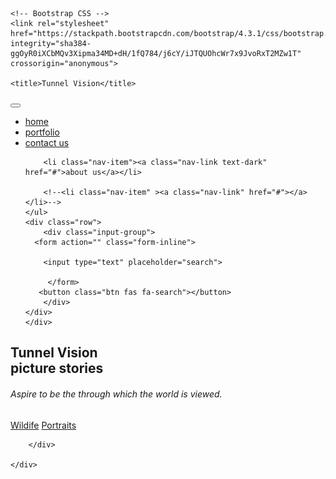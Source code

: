 <!doctype html>
<html lang="en">
<head>
    <!-- Required meta tags -->
    <meta charset="utf-8">
    <meta name="viewport" content="width=device-width, initial-scale=1, shrink-to-fit=no">

    <!-- Bootstrap CSS -->
    <link rel="stylesheet" href="https://stackpath.bootstrapcdn.com/bootstrap/4.3.1/css/bootstrap.min.css" integrity="sha384-ggOyR0iXCbMQv3Xipma34MD+dH/1fQ784/j6cY/iJTQUOhcWr7x9JvoRxT2MZw1T" crossorigin="anonymous">

    <title>Tunnel Vision</title>
</head>
<body>
<nav class="navbar navbar-expand-md fixed-top navbar-light bg-light">
    <a href="#" class="navbar-brand"><i class="fas fa-camera-retro fa-2x"></i></a>
    <button type="button"class="navbar-toggler"><span class="navbar-toggler-icon" data-toggle="collapse" data-target="#nav"></span></button>
    <div class="collapse navbar-collapse  justify-content-between" id="nav">
    <ul class="navbar-nav text-capitalize font-weight-light">
        <li class="nav-item"><a class="nav-link text-dark"  href="#">home</a></li>
        <li class="nav-item"><a class="nav-link text-dark" href="#">portfolio</a></li>
        <li class="nav-item"><a class="nav-link text-dark" href="#">contact us</a></li>


        <li class="nav-item"><a class="nav-link text-dark" href="#">about us</a></li>

        <!--<li class="nav-item" ><a class="nav-link" href="#"></a></li>-->
    </ul>
    <div class="row"> 
        <div class="input-group">
      <form action="" class="form-inline">

        <input type="text" placeholder="search">

         </form>
       <button class="btn fas fa-search"></button>
        </div>
    </div>
    </div>
</nav>
<!--banner-->
<section>
    <div class="container-fluid">
        <div class="row bg-info justify-content-center align-items-center text-capitalize" style="height: 100vh">
            <div class="col-sm-10 text-center ">
                <h1><span class="display-1 font-weight-lighter myu">Tunnel Vision</span> <br><span class="text-white-50 myu font-weight-lighter">picture stories</span></h1>
                <h6 class="text-secondary font-weight-lighter">Aspire to be the through which the world is viewed.</h6>
                <a href="#" class="btn btn-outline-light px-4 m-3">Wildife</a>
                <a href="#" class="btn btn-outline-dark px-4 m-3 ">Portraits</a>
            </div>

        </div>

    </div>

</section>
<!--end of banner-->
<!--portfolio-->
<!--tittle-->
<div class="row">
<div class="col text-center mb-3">
    <h1 class="display-2 text-dark text-capitalize ">portfolio</h1>
     <p class="lead text-secondary text-capitalize"> some of my work</p>
</div>
</div>
<!--end of tittle-->
<div class="row justify-content-center m-3">
    <div class="col-3">
        <h5 class="text-dark text-sm-center text-center">Macro Photography</h5>
        <img src="images/nn.jpg"class="img-fluid m-3"  alt="">
        <p>Lorem ipsum dolor sit amet, consectetur adipisicing elit. Autem consequuntur culpa debitis ea in, maiores quis tempore? Debitis, doloremque, tenetur?</p>
    <button class="btn btn-outline-danger">learn more</button>
    </div>

    <div class="col-3">
        <h5 class="text-secondary text-center">Street</h5>
        <img src="images/nn.jpg" class="img-fluid m-3" alt="">
        <p>Lorem ipsum dolor sit amet, consectetur adipisicing elit. Autem consequuntur culpa debitis ea in, maiores quis tempore? Debitis, doloremque, tenetur?</p>
    <button class="btn btn-outline-danger">learn more</button>
    </div>


    <div class="col-3">
        <h5 class="text-success text-center">Wildlife</h5>
        <img src="images/nn.jpg" class="img-fluid m-3" alt="">
        <p>Lorem ipsum dolor sit amet, consectetur adipisicing elit. Consequatur eos est eveniet molestiae nobis odio odit pariatur quisquam temporibus voluptas? </p>
    <button class="btn btn-outline-danger">learn more</button>
    </div>



</div>
<div class="container-fluid bg-dark">
<div class="   m-5 text-white">
    <h5 class="justify-content-center text-center my-5">Instagram <i class="fab fa-instagram" style="size: 24px"></i></h5>

<div class="bg-dark  m-5 text-white">
    <h5 class="justify-content-center text-center">google plus <i class="fab fa-google-plus" style="size: 24px"></i></h5>
<div class="bg-dark  m-5 text-white">
    <h5 class="justify-content-center text-center">Instagram <i class="fab fa-facebook-square" style="size: 24px"></i></h5>
<div class="bg-dark  m-5 text-white">
    <h5 class="justify-content-center text-center">Instagram <i class="fab fa-twitter-square" style="size: 24px"></i></h5>
</div>
</div>
    <footer class="text-center">
        <p> &copy;Copyright 2019 </p>
    </footer>

<!--end of portfolio-->

<!-- Optional JavaScript -->
<!-- jQuery first, then Popper.js, then Bootstrap JS -->
<script src="https://code.jquery.com/jquery-3.3.1.slim.min.js" integrity="sha384-q8i/X+965DzO0rT7abK41JStQIAqVgRVzpbzo5smXKp4YfRvH+8abtTE1Pi6jizo" crossorigin="anonymous"></script>
<script src="https://cdnjs.cloudflare.com/ajax/libs/popper.js/1.14.7/umd/popper.min.js" integrity="sha384-UO2eT0CpHqdSJQ6hJty5KVphtPhzWj9WO1clHTMGa3JDZwrnQq4sF86dIHNDz0W1" crossorigin="anonymous"></script>
<script src="https://stackpath.bootstrapcdn.com/bootstrap/4.3.1/js/bootstrap.min.js" integrity="sha384-JjSmVgyd0p3pXB1rRibZUAYoIIy6OrQ6VrjIEaFf/nJGzIxFDsf4x0xIM+B07jRM" crossorigin="anonymous"></script>
</body>
</html>
